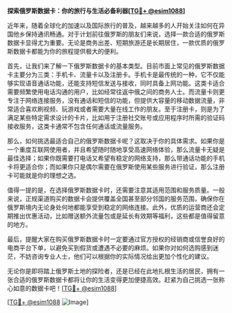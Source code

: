 **探索俄罗斯数据卡：你的旅行与生活必备利器[[TG💪+ @esim1088](https://t.me/s/esim1088)]**

近年来，随着全球化的加速以及国际旅行的普及，越来越多的人开始关注如何在异国他乡保持通讯畅通。对于计划前往俄罗斯的朋友们来说，选择一款合适的俄罗斯数据卡显得尤为重要。无论是商务出差、短期旅游还是长期居住，一款优质的俄罗斯数据卡都能为你的旅程提供极大的便利。

首先，让我们来了解一下俄罗斯数据卡的基本类型。目前市面上常见的俄罗斯数据卡主要分为三类：手机卡、流量卡以及注册卡。手机卡是最传统的一种，它不仅能够实现语音通话功能，还能支持短信发送与接收，同时具备上网功能。这类卡适合需要频繁使用电话沟通的用户，比如经常往返中俄之间的商务人士。而流量卡则更专注于网络连接服务，没有通话和短信的功能，但提供大容量的移动数据流量，非常适合喜欢刷视频、玩游戏或者需要大量在线工作的朋友。至于注册卡，则是为了满足某些特定需求设计的卡片，比如用于注册社交账号或应用程序时所需的验证码接收服务，这类卡通常不包含任何通话或流量服务。

那么，如何挑选最适合自己的俄罗斯数据卡呢？这取决于你的具体需求。如果你是一个重度互联网使用者，并且希望随时随地享受高速网络体验，那么流量卡无疑是最佳选择；如果你既需要打电话又希望有稳定的网络支持，那么带通话功能的手机卡将更适合你；而如果你只是偶尔需要在俄罗斯使用某些服务进行验证，那么注册卡可能就是你的理想之选。

值得一提的是，在选择俄罗斯数据卡时，还需要注意其适用范围和服务质量。一般来说，正规渠道购买的数据卡会提供覆盖全国甚至部分邻国的服务范围，确保你在俄罗斯境内无论身处何地都能享受到稳定的网络连接。此外，优质的运营商还会定期推出优惠活动，比如赠送额外流量包或是延长有效期等福利，这些都是值得留意的地方。

最后，提醒大家在购买俄罗斯数据卡时一定要通过官方授权的经销商或信誉良好的电商平台下单，以避免买到假货或遭遇不必要的麻烦。如果你对如何选购感到迷茫，不妨咨询专业人士，他们可以根据你的实际情况给出更加个性化的建议。

无论你是即将踏上俄罗斯土地的探险者，还是已经在此地扎根生活的居民，拥有一张合适的俄罗斯数据卡都将让你的生活变得更加便捷高效。赶紧为自己挑选一张称心如意的数据卡吧！[[TG💪+ @esim1088](https://t.me/s/esim1088)]

[[TG💪+ @esim1088](https://t.me/s/esim1088) ![Image](https://i.postimg.cc/4NQfJmqS/Snipaste-2025-05-13-00-14-12.png)]